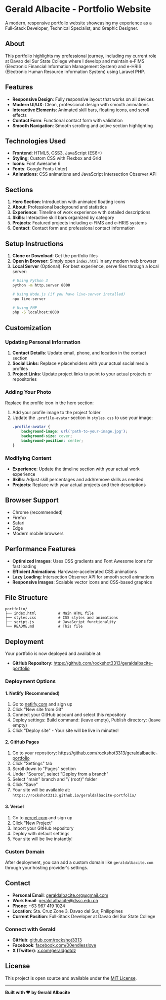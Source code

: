 # Gerald Albacite - Portfolio Website

A modern, responsive portfolio website showcasing my experience as a Full-Stack Developer, Technical Specialist, and Graphic Designer.

## About

This portfolio highlights my professional journey, including my current role at Davao del Sur State College where I develop and maintain e-FIMS (Electronic Financial Information Management System) and e-HRIS (Electronic Human Resource Information System) using Laravel PHP.

## Features

- **Responsive Design**: Fully responsive layout that works on all devices
- **Modern UI/UX**: Clean, professional design with smooth animations
- **Interactive Elements**: Animated skill bars, floating icons, and scroll effects
- **Contact Form**: Functional contact form with validation
- **Smooth Navigation**: Smooth scrolling and active section highlighting

## Technologies Used

- **Frontend**: HTML5, CSS3, JavaScript (ES6+)
- **Styling**: Custom CSS with Flexbox and Grid
- **Icons**: Font Awesome 6
- **Fonts**: Google Fonts (Inter)
- **Animations**: CSS animations and JavaScript Intersection Observer API

## Sections

1. **Hero Section**: Introduction with animated floating icons
2. **About**: Professional background and statistics
3. **Experience**: Timeline of work experience with detailed descriptions
4. **Skills**: Interactive skill bars organized by category
5. **Projects**: Featured projects including e-FIMS and e-HRIS systems
6. **Contact**: Contact form and professional contact information

## Setup Instructions

1. **Clone or Download**: Get the portfolio files
2. **Open in Browser**: Simply open `index.html` in any modern web browser
3. **Local Server** (Optional): For best experience, serve files through a local server:
   ```bash
   # Using Python 3
   python -m http.server 8000
   
   # Using Node.js (if you have live-server installed)
   npx live-server
   
   # Using PHP
   php -S localhost:8000
   ```

## Customization

### Updating Personal Information

1. **Contact Details**: Update email, phone, and location in the contact section
2. **Social Links**: Replace `#` placeholders with your actual social media profiles
3. **Project Links**: Update project links to point to your actual projects or repositories

### Adding Your Photo

Replace the profile icon in the hero section:
1. Add your profile image to the project folder
2. Update the `.profile-avatar` section in `styles.css` to use your image:
   ```css
   .profile-avatar {
       background-image: url('path-to-your-image.jpg');
       background-size: cover;
       background-position: center;
   }
   ```

### Modifying Content

- **Experience**: Update the timeline section with your actual work experience
- **Skills**: Adjust skill percentages and add/remove skills as needed
- **Projects**: Replace with your actual projects and their descriptions

## Browser Support

- Chrome (recommended)
- Firefox
- Safari
- Edge
- Modern mobile browsers

## Performance Features

- **Optimized Images**: Uses CSS gradients and Font Awesome icons for fast loading
- **Efficient Animations**: Hardware-accelerated CSS animations
- **Lazy Loading**: Intersection Observer API for smooth scroll animations
- **Responsive Images**: Scalable vector icons and CSS-based graphics

## File Structure

```
portfolio/
├── index.html          # Main HTML file
├── styles.css          # CSS styles and animations
├── script.js           # JavaScript functionality
└── README.md           # This file
```

## Deployment

Your portfolio is now deployed and available at:
- **GitHub Repository**: https://github.com/rockshot3313/geraldalbacite-portfolio

### Deployment Options

#### 1. **Netlify (Recommended)**
1. Go to [netlify.com](https://netlify.com) and sign up
2. Click "New site from Git"
3. Connect your GitHub account and select this repository
4. Deploy settings: Build command: (leave empty), Publish directory: (leave empty)
5. Click "Deploy site" - Your site will be live in minutes!

#### 2. **GitHub Pages**
1. Go to your repository: https://github.com/rockshot3313/geraldalbacite-portfolio
2. Click "Settings" tab
3. Scroll down to "Pages" section
4. Under "Source", select "Deploy from a branch"
5. Select "main" branch and "/ (root)" folder
6. Click "Save"
7. Your site will be available at: `https://rockshot3313.github.io/geraldalbacite-portfolio/`

#### 3. **Vercel**
1. Go to [vercel.com](https://vercel.com) and sign up
2. Click "New Project"
3. Import your GitHub repository
4. Deploy with default settings
5. Your site will be live instantly!

### Custom Domain
After deployment, you can add a custom domain like `geraldalbacite.com` through your hosting provider's settings.

## Contact

- **Personal Email**: geraldalbacite.org@gmail.com
- **Work Email**: gerald.albacite@dssc.edu.ph
- **Phone**: +63 967 419 1024
- **Location**: Sta. Cruz Zone 3, Davao del Sur, Philippines
- **Current Position**: Full-Stack Developer at Davao del Sur State College

### Connect with Gerald

- **GitHub**: [github.com/rockshot3313](https://github.com/rockshot3313)
- **Facebook**: [facebook.com/00endlesslove](https://www.facebook.com/00endlesslove)
- **X (Twitter)**: [x.com/geraldgotdz](https://x.com/geraldgotdz)

## License

This project is open source and available under the [MIT License](LICENSE).

---

**Built with ❤️ by Gerald Albacite**
